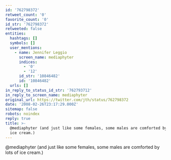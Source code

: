 ```yaml
---
id: '762798372'
retweet_count: '0'
favorite_count: '0'
id_str: '762798372'
retweeted: false
entities:
  hashtags: []
  symbols: []
  user_mentions:
    - name: Jennifer Leggio
      screen_name: mediaphyter
      indices:
        - '0'
        - '12'
      id_str: '10846482'
      id: '10846482'
  urls: []
in_reply_to_status_id_str: '762793712'
in_reply_to_screen_name: mediaphyter
original_url: https://twitter.com/jth/status/762798372
date: '2008-02-26T23:17:29.000Z'
sitemap: false
robots: noindex
reply: true
title: >-
  @mediaphyter (and just like some females, some males are comforted by lots of
  ice cream.)
---
```


@mediaphyter (and just like some females, some males are comforted by lots of ice cream.)